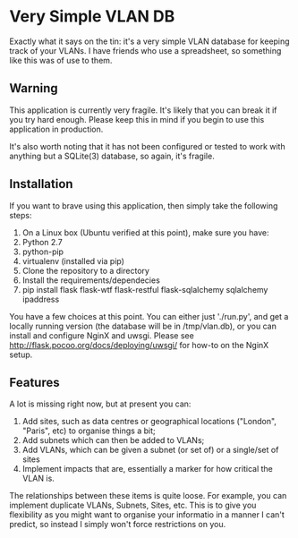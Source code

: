 # Very Simple VLAN DB

Exactly what it says on the tin: it's a very simple VLAN database for keeping track of your VLANs. I have friends who use a spreadsheet, so something like this was of use to them.

## Warning

This application is currently very fragile. It's likely that you can break it if you try hard enough. Please keep this in mind if you begin to use this application in production.

It's also worth noting that it has not been configured or tested to work with anything but a SQLite(3) database, so again, it's fragile.

## Installation

If you want to brave using this application, then simply take the following steps:

1. On a Linux box (Ubuntu verified at this point), make sure you have:
 1. Python 2.7
 1. python-pip
 1. virtualenv (installed via pip)
1. Clone the repository to a directory
1. Install the requirements/dependecies
 1. pip install flask flask-wtf flask-restful flask-sqlalchemy sqlalchemy ipaddress

You have a few choices at this point. You can either just './run.py', and get a locally running version (the database will be in /tmp/vlan.db), or you can install and configure NginX and uwsgi. Please see http://flask.pocoo.org/docs/deploying/uwsgi/ for how-to on the NginX setup.

## Features

A lot is missing right now, but at present you can:

1. Add sites, such as data centres or geographical locations ("London", "Paris", etc) to organise things a bit;
1. Add subnets which can then be added to VLANs;
1. Add VLANs, which can be given a subnet (or set of) or a single/set of sites
1. Implement impacts that are, essentially a marker for how critical the VLAN is.

The relationships between these items is quite loose. For example, you can implement duplicate VLANs, Subnets, Sites, etc. This is to give you flexibility as you might want to organise your informatio in a manner I can't predict, so instead I simply won't force restrictions on you.


